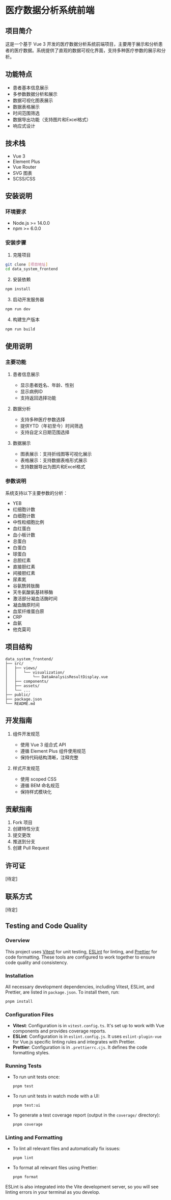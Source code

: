 # 医疗数据分析系统前端

## 项目简介
这是一个基于 Vue 3 开发的医疗数据分析系统前端项目，主要用于展示和分析患者的医疗数据。系统提供了直观的数据可视化界面，支持多种医疗参数的展示和分析。

## 功能特点
- 患者基本信息展示
- 多参数数据分析和展示
- 数据可视化图表展示
- 数据表格展示
- 时间范围筛选
- 数据导出功能（支持图片和Excel格式）
- 响应式设计

## 技术栈
- Vue 3
- Element Plus
- Vue Router
- SVG 图表
- SCSS/CSS

## 安装说明

### 环境要求
- Node.js >= 14.0.0
- npm >= 6.0.0

### 安装步骤
1. 克隆项目
```bash
git clone [项目地址]
cd data_system_frontend
```

2. 安装依赖
```bash
npm install
```

3. 启动开发服务器
```bash
npm run dev
```

4. 构建生产版本
```bash
npm run build
```

## 使用说明

### 主要功能
1. 患者信息展示
   - 显示患者姓名、年龄、性别
   - 显示病例ID
   - 支持返回选择功能

2. 数据分析
   - 支持多种医疗参数选择
   - 提供YTD（年初至今）时间筛选
   - 支持自定义日期范围选择

3. 数据展示
   - 图表展示：支持折线图等可视化展示
   - 表格展示：支持数据表格形式展示
   - 支持数据导出为图片和Excel格式

### 参数说明
系统支持以下主要参数的分析：
- YEB
- 红细胞计数
- 白细胞计数
- 中性粒细胞比例
- 血红蛋白
- 血小板计数
- 总蛋白
- 白蛋白
- 球蛋白
- 总胆红素
- 直接胆红素
- 间接胆红素
- 尿素氮
- 谷氨酰转肽酶
- 天冬氨酸氨基转移酶
- 激活部分凝血活酶时间
- 凝血酶原时间
- 血浆纤维蛋白原
- CRP
- 血氨
- 他克莫司

## 项目结构
```
data_system_frontend/
├── src/
│   ├── views/
│   │   └── visualization/
│   │       └── DataAnalysisResultDisplay.vue
│   ├── components/
│   ├── assets/
│   └── ...
├── public/
├── package.json
└── README.md
```

## 开发指南
1. 组件开发规范
   - 使用 Vue 3 组合式 API
   - 遵循 Element Plus 组件使用规范
   - 保持代码结构清晰，注释完整

2. 样式开发规范
   - 使用 scoped CSS
   - 遵循 BEM 命名规范
   - 保持样式模块化

## 贡献指南
1. Fork 项目
2. 创建特性分支
3. 提交更改
4. 推送到分支
5. 创建 Pull Request

## 许可证
[待定]

## 联系方式
[待定]

## Testing and Code Quality

### Overview
This project uses [Vitest](https://vitest.dev/) for unit testing, [ESLint](https://eslint.org/) for linting, and [Prettier](https://prettier.io/) for code formatting. These tools are configured to work together to ensure code quality and consistency.

### Installation
All necessary development dependencies, including Vitest, ESLint, and Prettier, are listed in `package.json`. To install them, run:
```bash
pnpm install
```

### Configuration Files
- **Vitest**: Configuration is in `vitest.config.ts`. It's set up to work with Vue components and provides coverage reports.
- **ESLint**: Configuration is in `eslint.config.js`. It uses `eslint-plugin-vue` for Vue.js specific linting rules and integrates with Prettier.
- **Prettier**: Configuration is in `.prettierrc.cjs`. It defines the code formatting styles.

### Running Tests
- To run unit tests once:
  ```bash
  pnpm test
  ```
- To run unit tests in watch mode with a UI:
  ```bash
  pnpm test:ui
  ```
- To generate a test coverage report (output in the `coverage/` directory):
  ```bash
  pnpm coverage
  ```

### Linting and Formatting
- To lint all relevant files and automatically fix issues:
  ```bash
  pnpm lint
  ```
- To format all relevant files using Prettier:
  ```bash
  pnpm format
  ```

ESLint is also integrated into the Vite development server, so you will see linting errors in your terminal as you develop.
